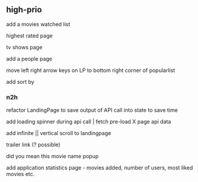 ## high-prio

add a movies watched list

highest rated page

tv shows page

add a people page

move left right arrow keys on LP to bottom right corner of popularlist

add sort by

### n2h

refactor LandingPage to save output of API call into state to save time

add loading spinner during api call | fetch pre-load X page api data

add infinite || vertical scroll to landingpage

trailer link (? possible)

did you mean this movie name popup

add application statistics page - movies added, number of users, most liked movies etc.

